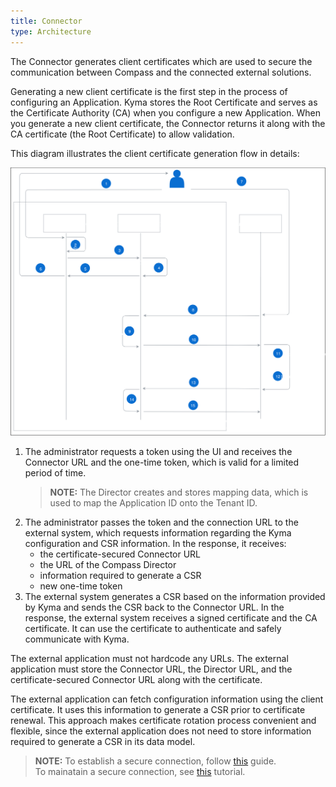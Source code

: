 ```yaml
---
title: Connector
type: Architecture
---
```


The Connector generates client certificates which are used to secure the communication between Compass and the connected external solutions.        

Generating a new client certificate is the first step in the process of configuring an Application. Kyma stores the Root Certificate and serves as the Certificate Authority (CA) when you configure a new Application. When you generate a new client certificate, the Connector returns it along with the CA certificate (the Root Certificate) to allow validation.  

This diagram illustrates the client certificate generation flow in details:

![Client certificate generation operation flow](assets/001-connection-flow.svg)

1. The administrator requests a token using <!--- the CLI or --> the UI and receives the Connector URL and the one-time token, which is valid for a limited period of time.
   >**NOTE:** The Director creates and stores mapping data, which is used to map the Application ID onto the Tenant ID. 
2. The administrator passes the token and the connection URL to the external system, which requests information regarding the Kyma configuration and CSR information. In the response, it receives:
    - the certificate-secured Connector URL
    - the URL of the Compass Director
    - information required to generate a CSR
    - new one-time token
3. The external system generates a CSR based on the information provided by Kyma and sends the CSR back to the Connector URL. In the response, the external system receives a signed certificate and the CA certificate. It can use the certificate to authenticate and safely communicate with Kyma.

The external application must not hardcode any URLs. The external application must store the Connector URL, the Director URL, and the certificate-secured Connector URL along with the certificate. 

The external application can fetch configuration information using the client certificate. It uses this information to generate a CSR prior to certificate renewal. This approach makes certificate rotation process convenient and flexible, since the external application does not need to store information required to generate a CSR in its data model.     

>**NOTE:** To establish a secure connection, follow [this](08-01-establish-secure-connection-with-compass.md) guide.  
> To mainatain a secure connection, see [this](08-02-maintain-secure-connection-with-compass.md) tutorial.